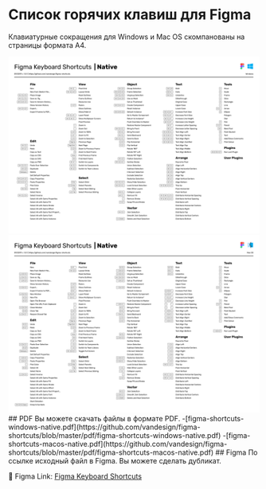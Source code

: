 # Список горячих клавиш для Figma
Клавиатурные сокращения для Windows и Mac OS скомпанованы на страницы формата А4.

<img width="933" alt="image" src="https://github.com/vandesign/figma-shortcuts/blob/master/images/figma-shortcuts-windows-native.png">

<img width="933" alt="image" src="https://github.com/vandesign/figma-shortcuts/blob/master/images/figma-shortcuts-macos-native.png">
## PDF
Вы можете скачать файлы в формате PDF.
-[figma-shortcuts-windows-native.pdf](https://github.com/vandesign/figma-shortcuts/blob/master/pdf/figma-shortcuts-windows-native.pdf)
-[figma-shortcuts-macos-native.pdf](https://github.com/vandesign/figma-shortcuts/blob/master/pdf/figma-shortcuts-macos-native.pdf)
## Figma
По ссылке исходный файл в Figma. Вы можете сделать дубликат.

🖖 Figma Link: [Figma Keyboard Shortcuts](https://www.figma.com/file/PUnOKWnIsQxBFrFAGVBgEW/Figma-Keyboard-Shortcuts?node-id=0%3A1)
